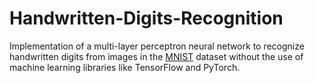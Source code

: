 # Handwritten-Digits-Recognition

Implementation of a multi-layer perceptron neural network to recognize handwritten digits from images in the [MNIST](https://en.wikipedia.org/wiki/MNIST_database) dataset without the use of machine learning libraries like TensorFlow and PyTorch.
